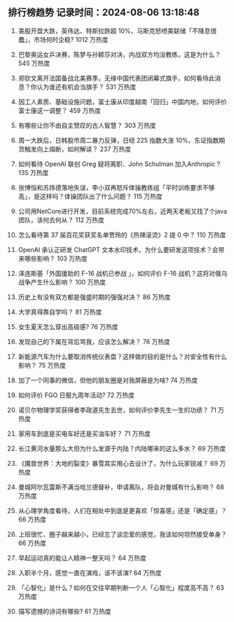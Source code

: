
## 排行榜趋势 记录时间：2024-08-06 13:18:48
  
  1. 美股开盘大跌，英伟达、特斯拉跌超 10%，马斯克怒喷美联储「不降息很蠢」，市场何时企稳? 1012 万热度
    
  2. 巴黎奥运女乒决赛，陈梦与孙颖莎对决，内战双方均没教练，这是为什么？ 545 万热度
    
  3. 郑钦文离开法国备战北美赛季，无缘中国代表团闭幕式旗手，如何看待此消息？你认为谁还有机会当旗手？ 531 万热度
    
  4. 因工人素质、基础设施问题，富士康从印度越南「回归」中国内地，如何评价富士康这一调整？ 459 万热度
    
  5. 有哪些让你不由自主赞叹的古人智慧？ 303 万热度
    
  6. 周一大跌后，日韩股市周二暴力反弹，日经 225 指数大涨 10%，东证指数期货触发向上熔断，如何解读？ 237 万热度
    
  7. 如何看待 OpenAI 联创 Greg 疑将离职、John Schulman 加入Anthropic？ 135 万热度
    
  8. 张博恒和苏炜德落地失误，李小双再怒斥体操教练组「平时训练要求不够高」，是这样吗？体操团队出了什么问题？ 115 万热度
    
  9. 公司用NetCore进行开发，目前系统完成70%左右，近两天老板又找了个java团队，该何去何从？ 112 万热度
    
  10. 怎么看待第 37 届百花奖获奖名单贾玲的《热辣滚烫》2 提 0 中？ 110 万热度
    
  11. OpenAI  承认正研发  ChatGPT  文本水印技术，为什么要研发这项技术？会带来哪些影响？ 103 万热度
    
  12. 泽连斯基「外国援助的 F-16 战机已参战 」，如何评价 F-16 战机？这将对俄乌战争产生什么影响？ 100 万热度
    
  13. 历史上有没有双方都是强盛时期的强强对决？ 86 万热度
    
  14. 大学真得靠自学吗？ 81 万热度
    
  15. 女生夏天怎么穿出高级感? 76 万热度
    
  16. 发现自己的下属在背后骂我，应该怎么解决？ 76 万热度
    
  17. 新能源汽车为什么要取消传统仪表盘？这样做的目的是什么？对安全性有什么影响？ 75 万热度
    
  18. 加了一个同事的微信，但他的朋友圈是对我屏蔽是为啥? 74 万热度
    
  19. 如何评价 FGO 日服九周年活动? 72 万热度
    
  20. 诺贝尔物理学奖获得者李政道先生去世，如何评价李先生一生的功绩？ 71 万热度
    
  21. 家用车到底是买电车好还是买油车好？ 71 万热度
    
  22. 长江黄河水量那么大但为什么发源于内陆？内陆哪来的这么多水？ 69 万热度
    
  23. 《魔兽世界：大地的裂变》暴雪其实用心去设计了，为什么玩家锐减？ 69 万热度
    
  24. 曼城阿尔瓦雷斯不满当哈兰德替补，申请离队，将会对曼城有什么影响？ 68 万热度
    
  25. 从心理学角度看待，人们在相处中到底是更喜欢「惊喜感」还是「确定感」？ 66 万热度
    
  26. 上班很忙、圈子越来越小，已经忘了谈恋爱的感觉，我该如何坦然接受单身？ 66 万热度
    
  27. 早起运动真的能让人精神一整天吗？ 64 万热度
    
  28. 入职半个月，感觉一直在演戏，该不该演? 64 万热度
    
  29. 「心智化」是什么？如何在交往早期判断一个人「心智化」程度高不高？ 63 万热度
    
  30. 描写遗憾的诗词有哪些? 61 万热度
    